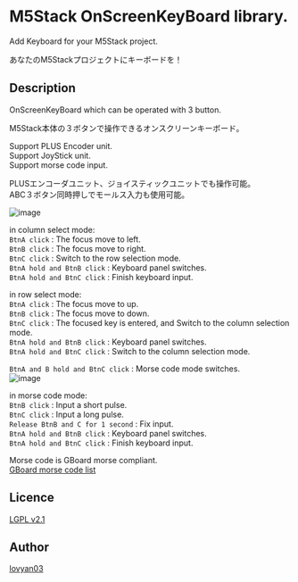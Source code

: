M5Stack OnScreenKeyBoard library.
===

Add Keyboard for your M5Stack project.

あなたのM5Stackプロジェクトにキーボードを！

## Description

OnScreenKeyBoard which can be operated with 3 button.  

M5Stack本体の３ボタンで操作できるオンスクリーンキーボード。  

Support PLUS Encoder unit.  
Support JoyStick unit.  
Support morse code input.  

PLUSエンコーダユニット、ジョイスティックユニットでも操作可能。  
ABC３ボタン同時押しでモールス入力も使用可能。  

![image](https://user-images.githubusercontent.com/42724151/50738003-86b17980-1212-11e9-9cbf-319bbd885cd9.png)
  
in column select mode:  
 `BtnA click` : The focus move to left.  
 `BtnB click` : The focus move to right.  
 `BtnC click` : Switch to the row selection mode.  
 `BtnA hold and BtnB click` : Keyboard panel switches.  
 `BtnA hold and BtnC click` : Finish keyboard input.  
  
  
in row select mode:  
 `BtnA click` : The focus move to up.  
 `BtnB click` : The focus move to down.  
 `BtnC click` : The focused key is entered, and Switch to the column selection mode.  
 `BtnA hold and BtnB click` : Keyboard panel switches.  
 `BtnA hold and BtnC click` : Switch to the column selection mode.  
  
  
 `BtnA and B hold and BtnC click` : Morse code mode switches.  
![image](https://user-images.githubusercontent.com/42724151/50976020-47e13380-1532-11e9-96dd-d98f09d665f4.png)

in morse code mode:  
 `BtnB click` : Input a short pulse.   
 `BtnC click` : Input a long pulse.  
 `Release BtnB and C for 1 second` : Fix input.  
 `BtnA hold and BtnB click` : Keyboard panel switches.  
 `BtnA hold and BtnC click` : Finish keyboard input.  


 Morse code is GBoard morse compliant.  
[GBoard morse code list](https://gist.github.com/natevw/0fce6b56c606632f8ee780b5d493f94e)

## Licence

[LGPL v2.1](https://github.com/lovyan03/M5OnScreenKeyBoard/blob/master/LICENSE)  

## Author

[lovyan03](https://twitter.com/lovyan03)  
